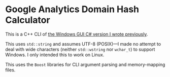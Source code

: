 Google Analytics Domain Hash Calculator
=======================================

This is a C++ CLI of [the Windows GUI C# version I wrote previously](https://github.com/danzek/google-analytics-domain-hash-calculator).

This uses `std::string` and assumes UTF-8 (POSIX)&mdash;I made no attempt to deal with wide characters (neither `std::wstring` nor `wchar_t`) to support Windows. I only intended this to work on Linux.

This uses the `Boost` libraries for CLI argument parsing and memory-mapping files.
